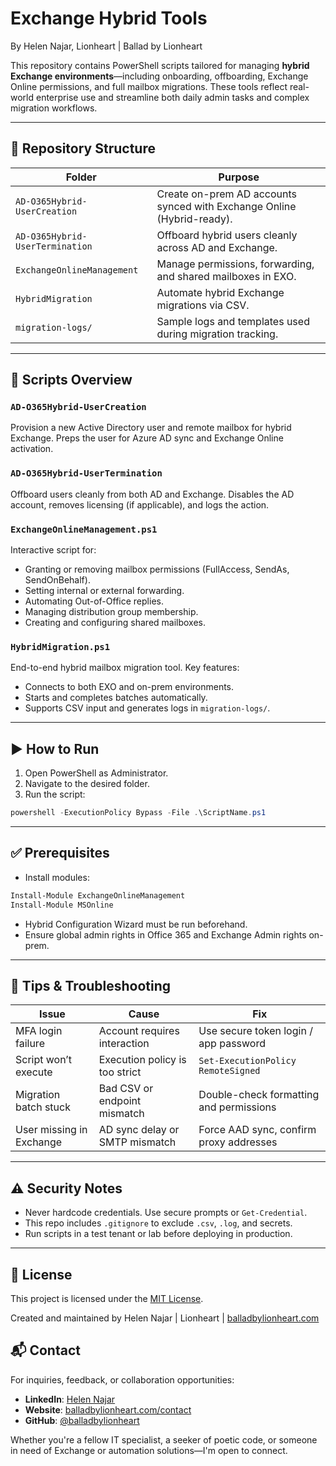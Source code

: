 # Exchange Hybrid Tools  
By Helen Najar, Lionheart | Ballad by Lionheart

This repository contains PowerShell scripts tailored for managing **hybrid Exchange environments**—including onboarding, offboarding, Exchange Online permissions, and full mailbox migrations. These tools reflect real-world enterprise use and streamline both daily admin tasks and complex migration workflows.

---

## 📁 Repository Structure

| Folder                          | Purpose                                                                 |
|----------------------------------|-------------------------------------------------------------------------|
| `AD-O365Hybrid-UserCreation`     | Create on-prem AD accounts synced with Exchange Online (Hybrid-ready). |
| `AD-O365Hybrid-UserTermination` | Offboard hybrid users cleanly across AD and Exchange.                  |
| `ExchangeOnlineManagement`      | Manage permissions, forwarding, and shared mailboxes in EXO.           |
| `HybridMigration`               | Automate hybrid Exchange migrations via CSV.                            |
| `migration-logs/`               | Sample logs and templates used during migration tracking.              |

---

## 🔧 Scripts Overview

### `AD-O365Hybrid-UserCreation`
Provision a new Active Directory user and remote mailbox for hybrid Exchange. Preps the user for Azure AD sync and Exchange Online activation.

### `AD-O365Hybrid-UserTermination`
Offboard users cleanly from both AD and Exchange. Disables the AD account, removes licensing (if applicable), and logs the action.

### `ExchangeOnlineManagement.ps1`
Interactive script for:
- Granting or removing mailbox permissions (FullAccess, SendAs, SendOnBehalf).
- Setting internal or external forwarding.
- Automating Out-of-Office replies.
- Managing distribution group membership.
- Creating and configuring shared mailboxes.

### `HybridMigration.ps1`
End-to-end hybrid mailbox migration tool. Key features:
- Connects to both EXO and on-prem environments.
- Starts and completes batches automatically.
- Supports CSV input and generates logs in `migration-logs/`.

---

## ▶️ How to Run

1. Open PowerShell as Administrator.
2. Navigate to the desired folder.
3. Run the script:
```powershell
powershell -ExecutionPolicy Bypass -File .\ScriptName.ps1
````

---

## ✅ Prerequisites

* Install modules:

```powershell
Install-Module ExchangeOnlineManagement
Install-Module MSOnline
```

* Hybrid Configuration Wizard must be run beforehand.
* Ensure global admin rights in Office 365 and Exchange Admin rights on-prem.

---

## 🧠 Tips & Troubleshooting

| Issue                    | Cause                          | Fix                                     |
| ------------------------ | ------------------------------ | --------------------------------------- |
| MFA login failure        | Account requires interaction   | Use secure token login / app password   |
| Script won’t execute     | Execution policy is too strict | `Set-ExecutionPolicy RemoteSigned`      |
| Migration batch stuck    | Bad CSV or endpoint mismatch   | Double-check formatting and permissions |
| User missing in Exchange | AD sync delay or SMTP mismatch | Force AAD sync, confirm proxy addresses |

---

## ⚠️ Security Notes

* Never hardcode credentials. Use secure prompts or `Get-Credential`.
* This repo includes `.gitignore` to exclude `.csv`, `.log`, and secrets.
* Run scripts in a test tenant or lab before deploying in production.

---

## 📜 License

This project is licensed under the [MIT License](https://github.com/balladbylionheart/Exchange-Hybrid-Tools/blob/main/LICENSE.md).

Created and maintained by Helen Najar | Lionheart | [balladbylionheart.com](https://www.balladbylionheart.com)

## 📬 Contact

For inquiries, feedback, or collaboration opportunities:

- **LinkedIn**: [Helen Najar](https://www.linkedin.com/in/helen-najar)  
- **Website**: [balladbylionheart.com/contact](https://www.balladbylionheart.com/contact)  
- **GitHub**: [@balladbylionheart](https://github.com/balladbylionheart)  

Whether you're a fellow IT specialist, a seeker of poetic code, or someone in need of Exchange or automation solutions—I'm open to connect.
